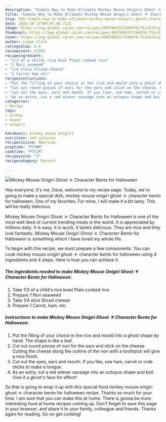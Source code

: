 ```yaml
---
description: "Simple Way to Make Ultimate Mickey Mouse Onigiri Ghost ＊ Character Bento for Halloween"
title: "Simple Way to Make Ultimate Mickey Mouse Onigiri Ghost ＊ Character Bento for Halloween"
slug: 928-simple-way-to-make-ultimate-mickey-mouse-onigiri-ghost-character-bento-for-halloween
date: 2020-10-17T09:47:44.712Z
image: https://img-global.cpcdn.com/recipes/4687868357246976/751x532cq70/mickey-mouse-onigiri-ghost-＊-character-bento-for-halloween-recipe-main-photo.jpg
thumbnail: https://img-global.cpcdn.com/recipes/4687868357246976/751x532cq70/mickey-mouse-onigiri-ghost-＊-character-bento-for-halloween-recipe-main-photo.jpg
cover: https://img-global.cpcdn.com/recipes/4687868357246976/751x532cq70/mickey-mouse-onigiri-ghost-＊-character-bento-for-halloween-recipe-main-photo.jpg
author: Logan Clark
ratingvalue: 4.4
reviewcount: 11505
recipeingredient:
- "1/3 of a childs rice bowl Plain cooked rice"
- "1 Nori seaweed"
- "1/4 slice Sliced cheese"
- "1 Carrot ham etc"
recipeinstructions:
- "Put the filling of your choice in the rice and mould into a ghost shape by hand. The shape is like a leaf."
- "Cut out round pieces of nori for the ears and stick on the cheese. Cutting the cheese along the outline of the nori with a toothpick will give a nice finish."
- "Cut out the eyes, ears and mouth. If you like, use ham, carrot or crab sticks to make a tongue."
- "As an extra, cut a red wiener sausage into an octopus shape and boil. Give it a ghost&#39;s face for effect!"
categories:
- Recipe
tags:
- mickey
- mouse
- onigiri

katakunci: mickey mouse onigiri 
nutrition: 149 calories
recipecuisine: American
preptime: "PT30M"
cooktime: "PT51M"
recipeyield: "3"
recipecategory: Dessert

---
```



![Mickey Mouse Onigiri Ghost ＊ Character Bento for Halloween](https://img-global.cpcdn.com/recipes/4687868357246976/751x532cq70/mickey-mouse-onigiri-ghost-＊-character-bento-for-halloween-recipe-main-photo.jpg)

Hey everyone, it's me, Dave, welcome to my recipe page. Today, we're going to make a special dish, mickey mouse onigiri ghost ＊ character bento for halloween. One of my favorites. For mine, I will make it a bit tasty. This will be really delicious.

Mickey Mouse Onigiri Ghost ＊ Character Bento for Halloween is one of the most well liked of current trending meals in the world. It is appreciated by millions daily. It is easy, it is quick, it tastes delicious. They are nice and they look fantastic. Mickey Mouse Onigiri Ghost ＊ Character Bento for Halloween is something which I have loved my whole life.




To begin with this recipe, we must prepare a few components. You can cook mickey mouse onigiri ghost ＊ character bento for halloween using 4 ingredients and 4 steps. Here is how you can achieve it.

<!--inarticleads1-->

##### The ingredients needed to make Mickey Mouse Onigiri Ghost ＊ Character Bento for Halloween:

1. Take 1/3 of a child&#39;s rice bowl Plain cooked rice
1. Prepare 1 Nori seaweed
1. Take 1/4 slice Sliced cheese
1. Prepare 1 Carrot, ham, etc.




<!--inarticleads2-->

##### Instructions to make Mickey Mouse Onigiri Ghost ＊ Character Bento for Halloween:

1. Put the filling of your choice in the rice and mould into a ghost shape by hand. The shape is like a leaf.
1. Cut out round pieces of nori for the ears and stick on the cheese. Cutting the cheese along the outline of the nori with a toothpick will give a nice finish.
1. Cut out the eyes, ears and mouth. If you like, use ham, carrot or crab sticks to make a tongue.
1. As an extra, cut a red wiener sausage into an octopus shape and boil. Give it a ghost&#39;s face for effect!




So that is going to wrap it up with this special food mickey mouse onigiri ghost ＊ character bento for halloween recipe. Thanks so much for your time. I am sure that you can make this at home. There is gonna be more interesting food at home recipes coming up. Don't forget to save this page in your browser, and share it to your family, colleague and friends. Thanks again for reading. Go on get cooking!
